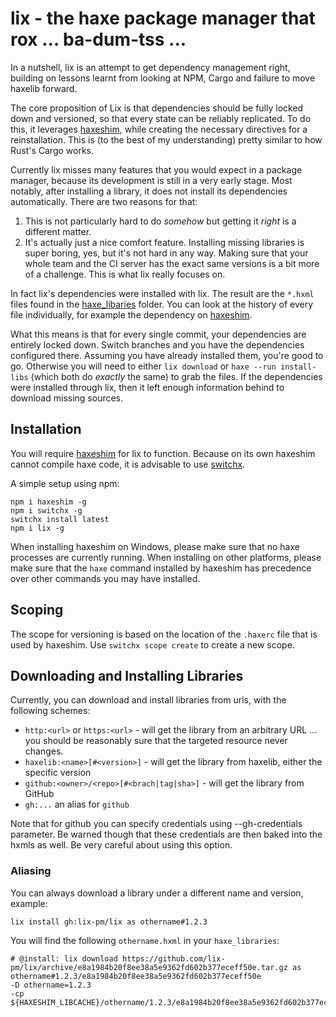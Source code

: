 # lix - the haxe package manager that rox ... ba-dum-tss ...

In a nutshell, lix is an attempt to get dependency management right, building on lessons learnt from looking at NPM, Cargo and failure to move haxelib forward.

The core proposition of Lix is that dependencies should be fully locked down and versioned, so that every state can be reliably replicated. To do this, it leverages [haxeshim](https://github.com/lix-pm/haxeshim), while creating the necessary directives for a reinstallation. This is (to the best of my understanding) pretty similar to how Rust's Cargo works.
  
Currently lix misses many features that you would expect in a package manager, because its development is still in a very early stage. Most notably, after installing a library, it does not install its dependencies automatically. There are two reasons for that:
  
1. This is not particularly hard to do *somehow* but getting it *right* is a different matter.
2. It's actually just a nice comfort feature. Installing missing libraries is super boring, yes, but it's not hard in any way. Making sure that your whole team and the CI server has the exact same versions is a bit more of a challenge. This is what lix really focuses on.

In fact lix's dependencies were installed with lix. The result are the `*.hxml` files found in the [haxe_libaries](https://github.com/lix-pm/lix/tree/master/haxe_libraries) folder. You can look at the history of every file individually, for example the dependency on [haxeshim](https://github.com/lix-pm/lix/commits/master/haxe_libraries/haxeshim.hxml).

What this means is that for every single commit, your dependencies are entirely locked down. Switch branches and you have the dependencies configured there. Assuming you have already installed them, you're good to go. Otherwise you will need to either `lix download` or `haxe --run install-libs` (which both do *exactly* the same) to grab the files. If the dependencies were installed through lix, then it left enough information behind to download missing sources.

## Installation

You will require [haxeshim](https://github.com/lix-pm/haxeshim) for lix to function. Because on its own haxeshim cannot compile haxe code, it is advisable to use [switchx](https://github.com/lix-pm/switchx).
  
A simple setup using npm:
  
```
npm i haxeshim -g
npm i switchx -g
switchx install latest
npm i lix -g
```

When installing haxeshim on Windows, please make sure that no haxe processes are currently running. When installing on other platforms, please make sure that the `haxe` command installed by haxeshim has precedence over other commands you may have installed.

## Scoping

The scope for versioning is based on the location of the `.haxerc` file that is used by haxeshim. Use `switchx scope create` to create a new scope.

## Downloading and Installing Libraries

Currently, you can download and install libraries from urls, with the following schemes:
  
- `http:<url>` or `https:<url>` - will get the library from an arbitrary URL ... you should be reasonably sure that the targeted resource never changes.
- `haxelib:<name>[#<version>]` - will get the library from haxelib, either the specific version 
- `github:<owner>/<repo>[#<brach|tag|sha>]` - will get the library from GitHub
- `gh:...` an alias for `github`

Note that for github you can specify credentials using --gh-credentials parameter. Be warned though that these credentials are then baked into the hxmls as well. Be very careful about using this option.

### Aliasing

You can always download a library under a different name and version, example:
  
```
lix install gh:lix-pm/lix as othername#1.2.3
```

You will find the following `othername.hxml` in your `haxe_libraries`:

```
# @install: lix download https://github.com/lix-pm/lix/archive/e8a1984b20f8ee38a5e9362fd602b377eceff50e.tar.gz as othername#1.2.3/e8a1984b20f8ee38a5e9362fd602b377eceff50e
-D othername=1.2.3
-cp ${HAXESHIM_LIBCACHE}/othername/1.2.3/e8a1984b20f8ee38a5e9362fd602b377eceff50e/src
```
